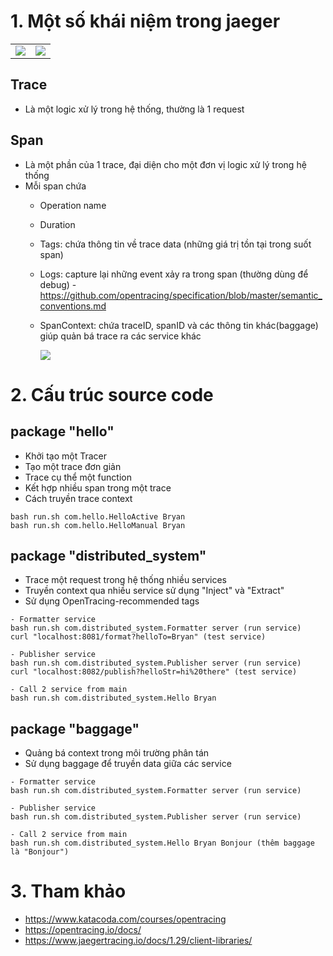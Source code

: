 # 1. Một số khái niệm trong jaeger

|||
|-|-|
|![](https://opentracing.io/img/OTHT_2.png)|![](https://opentracing.io/img/OTHT_3.png)|


## Trace
- Là một logic xử lý trong hệ thống, thường là 1 request
## Span
- Là một phần của 1 trace, đại diện cho một đơn vị logic xử lý trong hệ thống
- Mỗi span chứa
  - Operation name
  - Duration 
  - Tags: chứa thông tin về trace data (những giá trị tồn tại trong suốt span)
  - Logs: capture lại những event xảy ra trong span (thường dùng để debug) - https://github.com/opentracing/specification/blob/master/semantic_conventions.md
  - SpanContext: chứa traceID, spanID và các thông tin khác(baggage) giúp quản bá trace ra các service khác

    ![](https://opentracing.io/img/overview-intro/tracing1_0.png)

# 2. Cấu trúc source code
## package "hello"
- Khởi tạo một Tracer
- Tạo một trace đơn giản
- Trace cụ thể một function
- Kết hợp nhiều span trong một trace
- Cách truyền trace context
```
bash run.sh com.hello.HelloActive Bryan
bash run.sh com.hello.HelloManual Bryan
``` 

## package "distributed_system"
- Trace một request trong hệ thống nhiều services
- Truyền context qua nhiều service sử dụng "Inject" và "Extract"
- Sử dụng OpenTracing-recommended tags
```
- Formatter service
bash run.sh com.distributed_system.Formatter server (run service)
curl "localhost:8081/format?helloTo=Bryan" (test service)

- Publisher service
bash run.sh com.distributed_system.Publisher server (run service)
curl "localhost:8082/publish?helloStr=hi%20there" (test service)

- Call 2 service from main
bash run.sh com.distributed_system.Hello Bryan
```

## package "baggage"
- Quảng bá context trong môi trường phân tán
- Sử dụng baggage để truyền data giữa các service 
```
- Formatter service
bash run.sh com.distributed_system.Formatter server (run service)

- Publisher service
bash run.sh com.distributed_system.Publisher server (run service)

- Call 2 service from main
bash run.sh com.distributed_system.Hello Bryan Bonjour (thêm baggage là "Bonjour")
```

# 3. Tham khảo
- https://www.katacoda.com/courses/opentracing
- https://opentracing.io/docs/
- https://www.jaegertracing.io/docs/1.29/client-libraries/